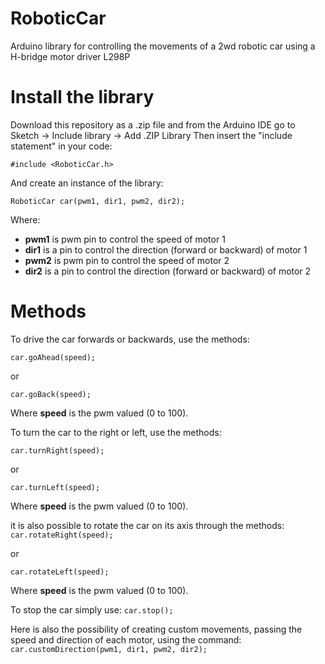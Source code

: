 # RoboticCar
Arduino library for controlling the movements of a 2wd robotic car using a H-bridge motor driver L298P


# Install the library

Download this repository as a .zip file and from the Arduino IDE go to Sketch -> Include library -> Add .ZIP Library
Then insert the "include statement" in your code:

``#include <RoboticCar.h>`` 

And create an instance of the library:

``RoboticCar car(pwm1, dir1, pwm2, dir2);``

Where:
- **pwm1** is pwm pin to control the speed of motor 1
- **dir1** is a pin to control the direction (forward or backward) of motor 1
- **pwm2** is pwm pin to control the speed of motor 2
- **dir2** is a pin to control the direction (forward or backward) of motor 2

# Methods

To drive the car forwards or backwards, use the methods:

``car.goAhead(speed);``

or

``car.goBack(speed);``

Where **speed** is the pwm valued (0 to 100). 

To turn the car to the right or left, use the methods:

``car.turnRight(speed);``

or

``car.turnLeft(speed);``

Where **speed** is the pwm valued (0 to 100).

it is also possible to rotate the car on its axis through the methods:
``car.rotateRight(speed);``

or

``car.rotateLeft(speed);``

Where **speed** is the pwm valued (0 to 100).

To stop the car simply use: 
``car.stop();``

Here is also the possibility of creating custom movements, passing the speed and direction of each motor, using the command: 
``car.customDirection(pwm1, dir1, pwm2, dir2);``



